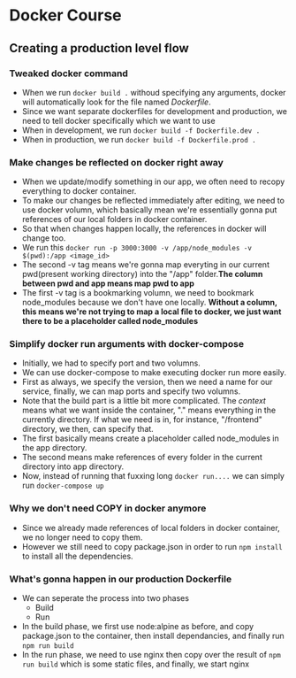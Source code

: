 # Docker Course

## Creating a production level flow

### Tweaked docker command

- When we run `docker build .` withoud specifying any arguments, docker will automatically look for the file named _Dockerfile_.
- Since we want separate dockerfiles for development and production, we need to tell docker specifically which we want to use
- When in development, we run `docker build -f Dockerfile.dev .`
- When in production, we run `docker build -f Dockerfile.prod .`

### Make changes be reflected on docker right away

- When we update/modify something in our app, we often need to recopy everything to docker container.
- To make our changes be reflected immediately after editing, we need to use docker volumn, which basically mean we're essentially gonna put references of our local folders in docker container.
- So that when changes happen locally, the references in docker will change too.
- We run this `docker run -p 3000:3000 -v /app/node_modules -v $(pwd):/app <image_id>`
- The second -v tag means we're gonna map everyting in our current pwd(present working directory) into the "/app" folder.**The column between pwd and app means map pwd to app**
- The first -v tag is a bookmarking volumn, we need to bookmark node_modules because we don't have one locally. **Without a column, this means we're not trying to map a local file to docker, we just want there to be a placeholder called node_modules**

### Simplify docker run arguments with docker-compose

- Initially, we had to specify port and two volumns.
- We can use docker-compose to make executing docker run more easily.
- First as always, we specify the version, then we need a name for our service, finally, we can map ports and specify two volumns.
- Note that the build part is a little bit more complicated. The _context_ means what we want inside the container, "." means everything in the currently directory. If what we need is in, for instance, "/frontend" directory, we then, can specify that.
- The first basically means create a placeholder called node_modules in the app directory.
- The second means make references of every folder in the current directory into app directory.
- Now, instead of running that fuxxing long `docker run....` we can simply run `docker-compose up`

### Why we don't need COPY in docker anymore

- Since we already made references of local folders in docker container, we no longer need to copy them.
- However we still need to copy package.json in order to run `npm install` to install all the dependencies.

### What's gonna happen in our production Dockerfile

- We can seperate the process into two phases
  - Build
  - Run
- In the build phase, we first use node:alpine as before, and copy package.json to the container, then install dependancies, and finally run `npm run build`
- In the run phase, we need to use nginx then copy over the result of `npm run build` which is some static files, and finally, we start nginx
